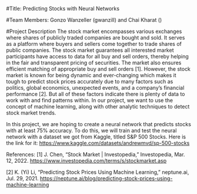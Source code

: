 #Title:
Predicting Stocks with Neural Networks

#Team Members:
Gonzo Wanzeller (gwanzill) and Chai Kharat ()

#Project Description
	The stock market encompasses various exchanges where shares of publicly traded companies are bought and sold. It serves as a platform where buyers and sellers come together to trade shares of public companies. The stock market guarantees all interested market participants have access to data for all buy and sell orders, thereby helping in the fair and transparent pricing of securities. The market also ensures efficient matching of appropriate buy and sell orders [1]. However, the stock market is known for being dynamic and ever-changing which makes it tough to predict stock prices accurately due to many factors such as politics, global economics, unexpected events, and a company’s financial performance [2]. But all of these factors indicate there is plenty of data to work with and find patterns within. In our project, we want to use the concept of machine learning, along with other analytic techniques to detect stock market trends.

In this project, we are hoping to create a neural network that predicts stocks with at least 75% accuracy. To do this, we will train and test the neural network with a dataset we got from Kaggle, titled S&P 500 Stocks. Here is the link for it: https://www.kaggle.com/datasets/andrewmvd/sp-500-stocks

References:
[1] J. Chen, “Stock Market | Investopedia,” Investopedia, Mar. 12, 2022. https://www.investopedia.com/terms/s/stockmarket.asp

[2] K. (Yi) Li, “Predicting Stock Prices Using Machine Learning,” neptune.ai, Jul. 29, 2021. https://neptune.ai/blog/predicting-stock-prices-using-machine-learning
